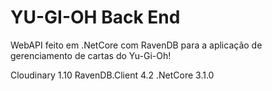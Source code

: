 ﻿# YU-GI-OH Back End

WebAPI feito em .NetCore com RavenDB para a aplicação de gerenciamento de cartas do Yu-Gi-Oh!

Cloudinary 1.10
RavenDB.Client 4.2
.NetCore 3.1.0